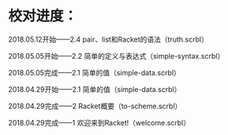 # 校对进度：

2018.05.12开始——2.4 pair、list和Racket的语法（truth.scrbl）

2018.05.05开始——2.2 简单的定义与表达式（simple-syntax.scrbl）

2018.05.05完成——2.1 简单的值（simple-data.scrbl）

2018.04.29开始——2.1 简单的值（simple-data.scrbl）

2018.04.29完成——2 Racket概要（to-scheme.scrbl）

2018.04.29完成——1 欢迎来到Racket!（welcome.scrbl）
